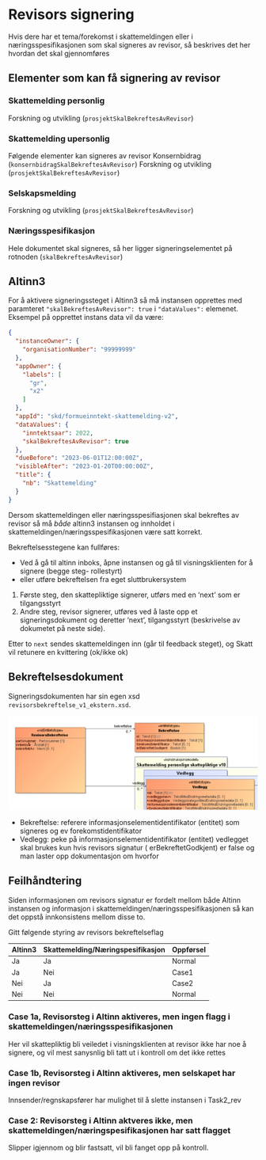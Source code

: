 # Revisors signering

Hvis dere har et tema/forekomst i skattemeldingen eller i næringsspesifikasjonen som skal signeres av revisor, så beskrives det her hvordan det skal gjennomføres

## Elementer som kan få signering av revisor

### Skattemelding personlig

Forskning og utvikling (`prosjektSkalBekreftesAvRevisor`)

### Skattemelding upersonlig

Følgende elementer kan signeres av revisor
Konsernbidrag (`konsernbidragSkalBekreftesAvRevisor`)
Forskning og utvikling (`prosjektSkalBekreftesAvRevisor`)

### Selskapsmelding

Forskning og utvikling (`prosjektSkalBekreftesAvRevisor`)

### Næringsspesifikasjon

Hele dokumentet skal signeres, så her ligger signeringselementet på rotnoden (`skalBekreftesAvRevisor`)

## Altinn3

For å aktivere signeringssteget i Altinn3 så må instansen opprettes med paramteret
`"skalBekreftesAvRevisor": true` i `"dataValues":` elemenet. Eksempel på opprettet instans data vil da være:

```json
{
  "instanceOwner": {
    "organisationNumber": "99999999"
  },
  "appOwner": {
    "labels": [
      "gr",
      "x2"
    ]
  },
  "appId": "skd/formueinntekt-skattemelding-v2",
  "dataValues": {
    "inntektsaar": 2022,
    "skalBekreftesAvRevisor": true
  },
  "dueBefore": "2023-06-01T12:00:00Z",
  "visibleAfter": "2023-01-20T00:00:00Z",
  "title": {
    "nb": "Skattemelding"
  }
}
```
Dersom skattemeldingen eller næringsspesifiasjonen skal bekreftes av revisor så må _både_ altinn3 instansen og innholdet i skattemeldingen/næringsspesifikasjonen være satt korrekt.

Bekreftelsesstegene kan fullføres:

- Ved å gå til altinn inboks, åpne instansen og gå til visningsklienten for å signere (begge steg- rollestyrt)
- eller utføre bekreftelsen fra eget sluttbrukersystem

1. Første steg, den skattepliktige signerer, utførs med en ‘next’ som er tilgangsstyrt
2. Andre steg, revisor signerer, utføres ved å laste opp et signeringsdokument og deretter ‘next’, tilgangsstyrt
   (beskrivelse av dokumetet på neste side).

Etter to `next` sendes skattemeldingen inn (går til feedback steget), og Skatt vil retunere en kvittering (ok/ikke ok)

## Bekreftelsesdokument

Signeringsdokumenten har sin egen xsd `revisorsbekreftelse_v1_ekstern.xsd`.

![informasjonsmodell.png](revisors_bekreftelse.png)

- Bekreftelse: referere informasjonselementidentifikator (entitet) som signeres og ev forekomstidentifikator
- Vedlegg: peke på informasjonselementidentifikator (entitet) vedlegget skal brukes kun hvis revisors signatur (
  erBekreftetGodkjent) er false og man laster opp dokumentasjon om hvorfor

## Feilhåndtering

Siden informasjonen om revisors signatur er fordelt mellom både Altinn instansen og informasjon i
skattemeldingen/næringsspesifikasjonen så kan det oppstå innkonsistens mellom disse to. 

Gitt følgende styring av revisors bekreftelseflag

| Altinn3 | Skattemelding/Næringspesifikasjon | Oppførsel |
|---------|-----------------------------------|-----------|
| Ja      | Ja                                | Normal    |
| Ja      | Nei                               | Case1     |
| Nei     | Ja                                | Case2     |
| Nei     | Nei                               | Normal    |

### Case 1a, Revisorsteg i Altinn aktiveres, men ingen flagg i skattemeldingen/næringsspesifikasjonen

Her vil skattepliktig bli veiledet i visningsklienten at revisor ikke har noe å signere, og vil mest sanysnlig bli tatt
ut i kontroll om det ikke rettes

### Case 1b, Revisorsteg i Altinn aktiveres, men selskapet har ingen revisor

Innsender/regnskapsfører har mulighet til å slette instansen i Task2_rev

### Case 2: Revisorsteg i Altinn aktveres ikke, men skattemeldingen/næringspesifikasjonen har satt flagget

Slipper igjennom og blir fastsatt, vil bli fanget opp på kontroll. 